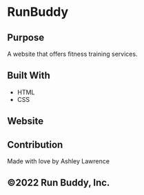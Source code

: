 # RunBuddy

## Purpose
A website that offers fitness training services.

## Built With
* HTML
* CSS

## Website


## Contribution
Made with love by Ashley Lawrence

## ©2022 Run Buddy, Inc.
